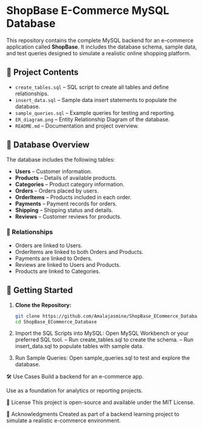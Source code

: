 # ShopBase E-Commerce MySQL Database

This repository contains the complete MySQL backend for an e-commerce application called **ShopBase**. It includes the database schema, sample data, and test queries designed to simulate a realistic online shopping platform.

## 📁 Project Contents

- `create_tables.sql` – SQL script to create all tables and define relationships.
- `insert_data.sql` – Sample data insert statements to populate the database.
- `sample_queries.sql` – Example queries for testing and reporting.
- `ER_diagram.png` – Entity Relationship Diagram of the database.
- `README.md` – Documentation and project overview.

## 🧱 Database Overview

The database includes the following tables:

- **Users** – Customer information.
- **Products** – Details of available products.
- **Categories** – Product category information.
- **Orders** – Orders placed by users.
- **OrderItems** – Products included in each order.
- **Payments** – Payment records for orders.
- **Shipping** – Shipping status and details.
- **Reviews** – Customer reviews for products.

### 🔗 Relationships
- Orders are linked to Users.
- OrderItems are linked to both Orders and Products.
- Payments are linked to Orders.
- Reviews are linked to Users and Products.
- Products are linked to Categories.

## 🚀 Getting Started

1. **Clone the Repository:**
   ```bash
   git clone https://github.com/Amalajasmine/ShopBase_ECommerce_Database.git
   cd ShopBase_ECommerce_Database

2. Import the SQL Scripts into MySQL:
Open MySQL Workbench or your preferred SQL tool.
– Run create_tables.sql to create the schema.
– Run insert_data.sql to populate tables with sample data.

3. Run Sample Queries:
Open sample_queries.sql to test and explore the database.

🛠️ Use Cases
Build a backend for an e-commerce app.

Use as a foundation for analytics or reporting projects.

📄 License
This project is open-source and available under the MIT License.

🙌 Acknowledgments
Created as part of a backend learning project to simulate a realistic e-commerce environment.
